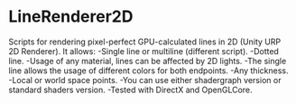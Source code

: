 # LineRenderer2D
Scripts for rendering pixel-perfect GPU-calculated lines in 2D (Unity URP 2D Renderer).
It allows:
 -Single line or multiline (different script).
 -Dotted line.
 -Usage of any material, lines can be affected by 2D lights.
 -The single line allows the usage of different colors for both endpoints.
 -Any thickness.
 -Local or world space points.
 -You can use either shadergraph version or standard shaders version.
 -Tested with DirectX and OpenGLCore.
